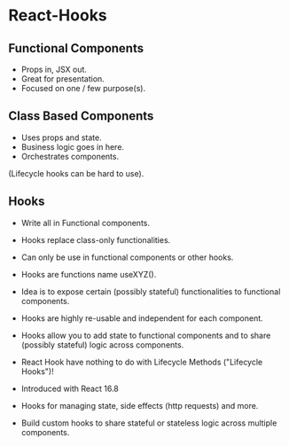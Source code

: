 # React-Hooks

## Functional Components

- Props in, JSX out.
- Great for presentation.
- Focused on one / few purpose(s).

## Class Based Components

- Uses props and state.
- Business logic goes in here.
- Orchestrates components.

(Lifecycle hooks can be hard to use).

## Hooks

- Write all in Functional components.
- Hooks replace class-only functionalities.
- Can only be use in functional components or other hooks.
- Hooks are functions name useXYZ().
- Idea is to expose certain (possibly stateful) functionalities to functional components.
- Hooks are highly re-usable and independent for each component.

- Hooks allow you to add state to functional components and to share (possibly stateful) logic across components.

- React Hook have nothing to do with Lifecycle Methods ("Lifecycle Hooks")!
- Introduced with React 16.8
- Hooks for managing state, side effects (http requests) and more.
- Build custom hooks to share stateful or stateless logic across multiple components.